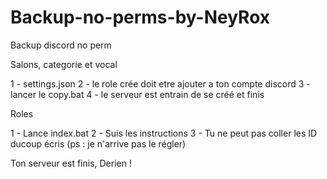 # Backup-no-perms-by-NeyRox
Backup discord no perm

Salons, categorie et vocal

1 - settings.json
2 - le role crée doit etre ajouter a ton compte discord
3 - lancer le copy.bat
4 - le serveur est entrain de se créé et finis

Roles

1 - Lance index.bat
2 - Suis les instructions
3 - Tu ne peut pas coller les ID ducoup écris (ps : je n'arrive pas le régler)

Ton serveur est finis, Derien !
